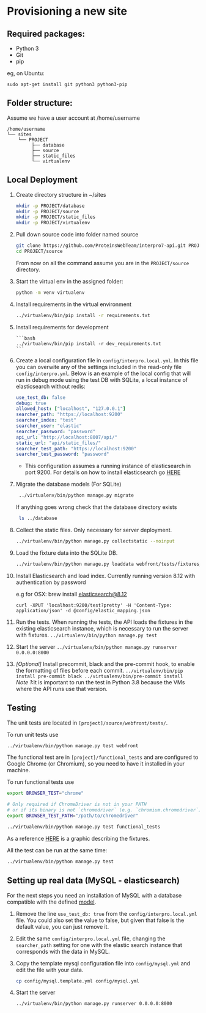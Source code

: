 Provisioning a new site
=======================

## Required packages:

* Python 3
* Git
* pip

eg, on Ubuntu:

    sudo apt-get install git python3 python3-pip

## Folder structure:
Assume we have a user account at /home/username

```
/home/username
└── sites
    └── PROJECT
         ├── database
         ├── source
         ├── static_files
         └── virtualenv
```

## Local Deployment

1.  Create directory structure in ~/sites

    ```bash
    mkdir -p PROJECT/database
    mkdir -p PROJECT/source
    mkdir -p PROJECT/static_files
    mkdir -p PROJECT/virtualenv
    ```

2.  Pull down source code into folder named source

    ```bash
    git clone https://github.com/ProteinsWebTeam/interpro7-api.git PROJECT/source
    cd PROJECT/source
    ```

    From now on all the command assume you are in the ```PROJECT/source``` directory.

3.  Start the virtual env in the assigned folder:

    ```bash
    python -m venv virtualenv
    ```

4.  Install requirements in the virtual environment

    ```bash
    ../virtualenv/bin/pip install -r requirements.txt
    ```

5.  Install requirements for development

        ```bash
        ../virtualenv/bin/pip install -r dev_requirements.txt
        ```

5.  Create a local configuration file in `config/interpro.local.yml`.
    In this file you can overwite any of the settings included in the read-only file `config/interpro.yml`.
    Below is an example of the local config that will run in debug mode using the test DB with SQLite, a local instance of elasticsearch without redis:
    ```yaml
    use_test_db: false
    debug: true
    allowed_host: ["localhost", "127.0.0.1"]
    searcher_path: "https://localhost:9200"
    searcher_index: "test"
    searcher_user: "elastic"
    searcher_password: "password"
    api_url: "http://localhost:8007/api/"
    static_url: "api/static_files/"
    searcher_test_path: "https://localhost:9200"
    searcher_test_password: "password"

    ```

    *   This configuration assumes a running instance of elasticsearch in port 9200. For details on how to install elasticsearch go
        [HERE](https://www.elastic.co/guide/en/elasticsearch/reference/current/_installation.html)

6.  Migrate the database models (For SQLite)

    ```bash
     ../virtualenv/bin/python manage.py migrate
    ```

    If anything goes wrong check that the database directory exists

    ```bash
     ls ../database
    ```

7.  Collect the static files. Only necessary for server deployment.

    ```bash
    ../virtualenv/bin/python manage.py collectstatic --noinput
    ```

8.  Load the fixture data into the SQLite DB.
    ```bash
    ../virtualenv/bin/python manage.py loaddata webfront/tests/fixtures_*.json
    
9.  Install Elasticsearch and load index. Currently running version 8.12 with authentication by password

    e.g for OSX: brew install elasticsearch@8.12
    ```
    curl -XPUT 'localhost:9200/test?pretty' -H 'Content-Type: application/json' -d @config/elastic_mapping.json
    ```

10.  Run the tests. When running the tests, the API loads the fixtures in the existing elasticsearch instance, which is necessary to run the server with fixtures.
    ```
    ../virtualenv/bin/python manage.py test
    ```

11.  Start the server
    ```
    ../virtualenv/bin/python manage.py runserver 0.0.0.0:8000
    ```

12.  _[Optional]_ Install precommit, black and the pre-commit hook, to enable the formatting of files before each commit.
    ```
    ../virtualenv/bin/pip install pre-commit black
    ../virtualenv/bin/pre-commit install
    ```  
    *Note 1*:It is important to run the test in Python 3.8 because the VMs where the API runs use that version.



## Testing

The unit tests are located in `[project]/source/webfront/tests/`.

To run unit tests use 

```sh
../virtualenv/bin/python manage.py test webfront
```

The functional test are in `[project]/functional_tests` and are configured to Google Chrome (or Chromium), so you need to have it installed in your machine.

To run functional tests use

```sh
export BROWSER_TEST="chrome"

# Only required if ChromeDriver is not in your PATH
# or if its binary is not `chromedriver` (e.g. `chromium.chromedriver`)
export BROWSER_TEST_PATH="/path/to/chromedriver"

../virtualenv/bin/python manage.py test functional_tests
```

As a reference [HERE](https://docs.google.com/presentation/d/13_a6IbTq8KPGRH5AhsauEDJt4jEXNsT7DFdg1PNn4_I/edit?usp=sharing) is a graphic describing the fixtures.

All the test can be run at the same time:

```sh
../virtualenv/bin/python manage.py test
```

## Setting up real data (MySQL - elasticsearch)

For the next steps you need an installation of MySQL with a database compatible with the defined [model](https://github.com/ProteinsWebTeam/interpro7-api/blob/master/webfront/models/interpro_new.py).

1.  Remove the line `use_test_db: true` from the `config/interpro.local.yml` file.
    You could also set the value to false, but given that false is the default value, you can just remove it.

2.  Edit the same `config/interpro.local.yml` file, changing the `searcher_path` setting for one with the elastic search instance that corresponds with the data in MySQL.

3.  Copy the template mysql configuration file into `config/mysql.yml` and edit the file with your data.
    ```bash
    cp config/mysql.template.yml config/mysql.yml
    ```

3.  Start the server
    ```
    ../virtualenv/bin/python manage.py runserver 0.0.0.0:8000
    ```
